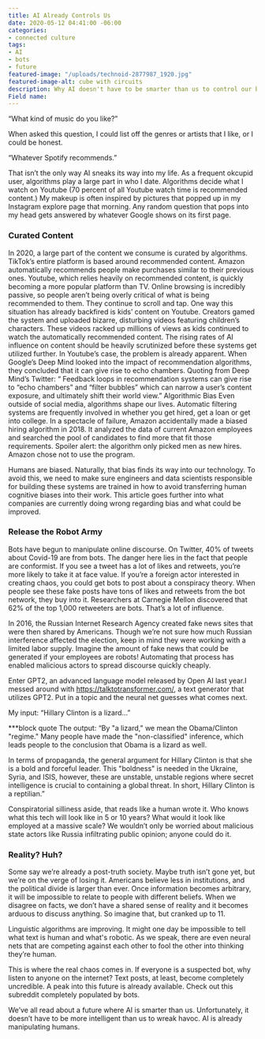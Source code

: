 ```yaml
---
title: AI Already Controls Us
date: 2020-05-12 04:41:00 -06:00
categories:
- connected culture
tags:
- AI
- bots
- future
featured-image: "/uploads/technoid-2877987_1920.jpg"
featured-image-alt: cube with circuits
description: Why AI doesn't have to be smarter than us to control our behavior.
Field name: 
---
```


“What kind of music do you like?” 

When asked this question, I could list off the genres or artists that I like, or I could be honest.

“Whatever Spotify recommends.”


That isn’t the only way AI sneaks its way into my life. As a frequent okcupid user, algorithms play a large part in who I date. Algorithms decide what I watch on Youtube (70 percent of all Youtube watch time is recommended content.) My makeup is often inspired by pictures that popped up in my Instagram explore page that morning. Any random question that pops into my head gets answered by whatever Google shows on its first page.

### Curated Content
In 2020, a large part of the content we consume is curated by algorithms. TikTok’s entire platform is based around recommended content. Amazon automatically recommends people make purchases similar to their previous ones. Youtube, which relies heavily on recommended content, is quickly becoming a more popular platform than TV. Online browsing is incredibly passive, so people aren’t being overly critical of what is being recommended to them. They continue to scroll and tap. One way this situation has already backfired is kids’ content on Youtube. Creators gamed the system and uploaded bizarre, disturbing videos featuring children’s characters. These videos racked up millions of views as kids continued to watch the automatically recommended content. The rising rates of AI influence on content should be heavily scrutinized before these systems get utilized further. In Youtube’s case, the problem is already apparent. When Google’s Deep Mind looked into the impact of recommendation algorithms, they concluded that it can give rise to echo chambers. Quoting from Deep Mind’s Twitter: “ Feedback loops in recommendation systems can give rise to “echo chambers” and “filter bubbles” which can narrow a user’s content exposure, and ultimately shift their world view.”
Algorithmic Bias
Even outside of social media, algorithms shape our lives. Automatic filtering systems are frequently involved in whether you get hired, get a loan or get into college. In a spectacle of failure, Amazon accidentally made a biased hiring algorithm in 2018. It analyzed the data of current Amazon employees and searched the pool of candidates to find more that fit those requirements. Spoiler alert: the algorithm only picked men as new hires. Amazon chose not to use the program. 

Humans are biased. Naturally, that bias finds its way into our technology. To avoid this, we need to make sure engineers and data scientists responsible for building these systems are trained in how to avoid transferring human cognitive biases into their work. This article goes further into what companies are currently doing wrong regarding bias and what could be improved.

### Release the Robot Army
Bots have begun to manipulate online discourse. On Twitter, 40% of tweets about Covid-19 are from bots. The danger here lies in the fact that people are conformist. If you see a tweet has a lot of likes and retweets, you’re more likely to take it at face value. If you’re a foreign actor interested in creating chaos, you could get bots to post about a conspiracy theory. When people see these fake posts have tons of likes and retweets from the bot network, they buy into it. Researchers at Carnegie Mellon discovered that 62% of the top 1,000 retweeters are bots. That’s a lot of influence. 

In 2016, the Russian Internet Research Agency created fake news sites that were then shared by Americans. Though we’re not sure how much Russian interference affected the election, keep in mind they were working with a limited labor supply. Imagine the amount of fake news that could be generated if your employees are robots! Automating that process has enabled malicious actors to spread discourse quickly cheaply. 

Enter GPT2, an advanced language model released by Open AI last year.I messed around with https://talktotransformer.com/, a text generator that utilizes GPT2. Put in a topic and the neural net guesses what comes next. 

My input: “Hillary Clinton is a lizard...”

***block quote The output: “By "a lizard," we mean the Obama/Clinton "regime." Many people have made the "non-classified" inference, which leads people to the conclusion that Obama is a lizard as well.

In terms of propaganda, the general argument for Hillary Clinton is that she is a bold and forceful leader. This "boldness" is needed in the Ukraine, Syria, and ISIS, however, these are unstable, unstable regions where secret intelligence is crucial to containing a global threat. In short, Hillary Clinton is a reptilian.”

Conspiratorial silliness aside, that reads like a human wrote it. Who knows what this tech will look like in 5 or 10 years? What would it look like employed at a massive scale? We wouldn’t only be worried about malicious state actors like Russia infiltrating public opinion; anyone could do it. 

### Reality? Huh?
Some say we’re already a post-truth society. Maybe truth isn’t gone yet, but we’re on the verge of losing it. Americans believe less in institutions, and the political divide is larger than ever. Once information becomes arbitrary, it will be impossible to relate to people with different beliefs. When we disagree on facts, we don’t have a shared sense of reality and it becomes arduous to discuss anything. So imagine that, but cranked up to 11. 



Linguistic algorithms are improving. It might one day be impossible to tell what text is human and what's robotic. As we speak, there are even neural nets that are competing against each other to fool the other into thinking they’re human. 

This is where the real chaos comes in. If everyone is a suspected bot, why listen to anyone on the internet? Text posts, at least, become completely uncredible. A peak into this future is already available. Check out this subreddit completely populated by bots.

We’ve all read about a future where AI is smarter than us. Unfortunately, it doesn’t have to be more intelligent than us to wreak havoc. AI is already manipulating humans. 